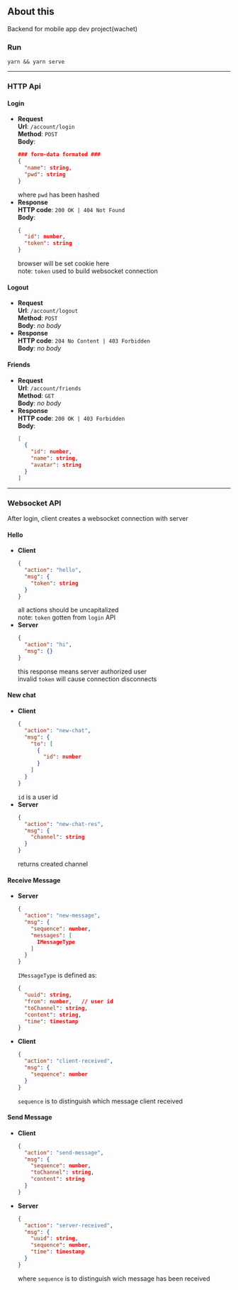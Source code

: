 ## About this
Backend for mobile app dev project(wachet)

### Run
`yarn && yarn serve`  

--------------------

### HTTP Api
#### Login
* __Request__   
  __Url__: `/account/login`  
  __Method__: `POST`  
  __Body__:
  ```json
  ### form-data formated ###
  {
    "name": string,
    "pwd": string
  }
  ```
  where `pwd` has been hashed
* __Response__  
  __HTTP code__: `200 OK | 404 Not Found`  
  __Body__:
  ```json
  {
    "id": number,
    "token": string
  }
  ```
  browser will be set cookie here  
  note: `token` used to build websocket connection
#### Logout
* __Request__  
  __Url__: `/account/logout`  
  __Method__: `POST`  
  __Body__: _no body_
* __Response__  
  __HTTP code__: `204 No Content | 403 Forbidden`  
  __Body__: _no body_
#### Friends
* __Request__  
  __Url__: `/account/friends`  
  __Method__: `GET`  
  __Body__: _no body_  
* __Response__  
  __HTTP code__: `200 OK | 403 Forbidden`  
  __Body__:
  ```json
  [
    {
      "id": number,
      "name": string,
      "avatar": string
    }
  ]
  ```

----------------
### Websocket API
After login, client creates a websocket connection with server 
#### Hello
* __Client__  
  ```json
  {
    "action": "hello",
    "msg": {
      "token": string
    }
  }
  ```
  all actions should be uncapitalized  
  note: `token` gotten from `login` API
* __Server__  
  ```json
  {
    "action": "hi",
    "msg": {}
  }
  ```
  this response means server authorized user  
  invalid `token` will cause connection disconnects
#### New chat
* __Client__
  ```json
  {
    "action": "new-chat",
    "msg": {
      "to": [
        {
          "id": number
        }
      ]
    }
  }
  ```
  `id` is a user id
* __Server__
  ```json
  {
    "action": "new-chat-res",
    "msg": {
      "channel": string
    }
  }
  ```
  returns created channel
#### Receive Message
* __Server__
  ```json
  {
    "action": "new-message",
    "msg": {
      "sequence": number,
      "messages": [
        IMessageType
      ]
    }
  }
  ```
  `IMessageType` is defined as:
  ```json
  {
    "uuid": string,
    "from": number,   // user id
    "toChannel": string,
    "content": string,
    "time": timestamp
  }
  ```
* __Client__
  ```json
  {
    "action": "client-received",
    "msg": {
      "sequence": number
    }
  }
  ```
  `sequence` is to distinguish which message client received
#### Send Message
* __Client__
  ```json
  {
    "action": "send-message",
    "msg": {
      "sequence": number,
      "toChannel": string,
      "content": string
    }
  }
  ```
* __Server__
  ```json
  {
    "action": "server-received",
    "msg": {
      "uuid": string,
      "sequence": number,
      "time": timestamp
    }
  }
  ```
  where `sequence` is to distinguish wich message has been received
